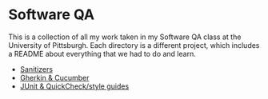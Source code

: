 # Software QA

This is a collection of all my work taken in my Software QA class at the University of Pittsburgh. Each directory is a different project, which includes a README about everything that we had to do and learn.

 - [Sanitizers](Sanitizers)
 - [Gherkin & Cucumber](Gherkin_Cucumber)
 - [JUnit & QuickCheck/style guides](JUnit_Quickcheck)
